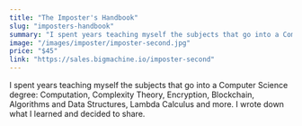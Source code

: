 ```yaml
---
title: "The Imposter's Handbook"
slug: "imposters-handbook"
summary: "I spent years teaching myself the subjects that go into a Computer Science degree: Computation, Complexity Theory, Encryption, Blockchain, Algorithms and Data Structures, Lambda Calculus and more. I wrote down what I learned and decided to share."
image: "/images/imposter/imposter-second.jpg"
price: "$45"
link: "https://sales.bigmachine.io/imposter-second"
---
```


I spent years teaching myself the subjects that go into a Computer Science degree: Computation, Complexity Theory, Encryption, Blockchain, Algorithms and Data Structures, Lambda Calculus and more. I wrote down what I learned and decided to share.
